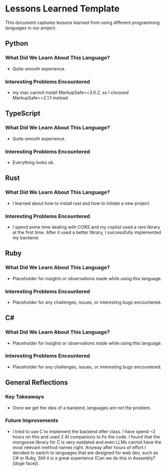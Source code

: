 
# Lessons Learned Template

This document captures lessons learned from using different programming languages in our project.

## Python

### What Did We Learn About This Language?
- Quite smooth experience.

### Interesting Problems Encountered
- my mac cannot install MarkupSafe==3.0.2, so I choosed MarkupSafe==2.1.1 instead.

## TypeScript

### What Did We Learn About This Language?
- Quite smooth experience.

### Interesting Problems Encountered
- Everything looks ok.

## Rust

### What Did We Learn About This Language?
- I learned about how to install rust and how to initiate a new project.

### Interesting Problems Encountered
- I spend some time dealing with CORS and my copilot used a rare library at the first time. After it used a better library, I successfully implemented my backend.

## Ruby

### What Did We Learn About This Language?
- Placeholder for insights or observations made while using this language.

### Interesting Problems Encountered
- Placeholder for any challenges, issues, or interesting bugs encountered.

## C#

### What Did We Learn About This Language?
- Placeholder for insights or observations made while using this language.

### Interesting Problems Encountered
- Placeholder for any challenges, issues, or interesting bugs encountered.

## General Reflections

### Key Takeaways
- Once we get the idea of a backend, languages are not the problem.

### Future Improvements
- I tried to use C to implement the backend after class. I have spend ~2 hours on this and used 2 AI companions to fix the code. I found that the mongoose library for C is very outdated and even LLMs cannot have the most relevant method names right. Anyway after hours of effort I decided to switch to languages that are designed for web dev, such as C# or Ruby. Still it is a great experience (Can we do this in Assembly? [doge face]).
